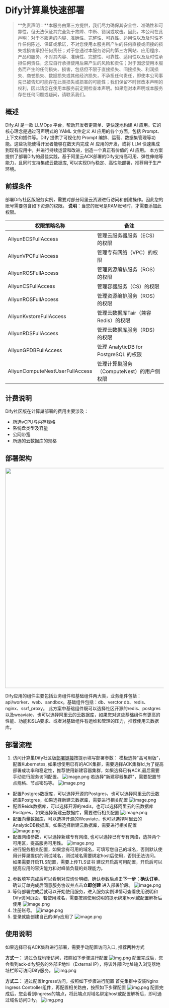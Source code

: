 # Dify计算巢快速部署


>**免责声明：**本服务由第三方提供，我们尽力确保其安全性、准确性和可靠性，但无法保证其完全免于故障、中断、错误或攻击。因此，本公司在此声明：对于本服务的内容、准确性、完整性、可靠性、适用性以及及时性不作任何陈述、保证或承诺，不对您使用本服务所产生的任何直接或间接的损失或损害承担任何责任；对于您通过本服务访问的第三方网站、应用程序、产品和服务，不对其内容、准确性、完整性、可靠性、适用性以及及时性承担任何责任，您应自行承担使用后果产生的风险和责任；对于因您使用本服务而产生的任何损失、损害，包括但不限于直接损失、间接损失、利润损失、商誉损失、数据损失或其他经济损失，不承担任何责任，即使本公司事先已被告知可能存在此类损失或损害的可能性；我们保留不时修改本声明的权利，因此请您在使用本服务前定期检查本声明。如果您对本声明或本服务存在任何问题或疑问，请联系我们。

## 概述

Dify.AI 是一款 LLMOps 平台，帮助开发者更简单、更快速地构建 AI 应用。它的核心理念是通过可声明式的 YAML 文件定义 AI 应用的各个方面，包括 Prompt、上下文和插件等。Dify 提供了可视化的 Prompt 编排、运营、数据集管理等功能。这些功能使得开发者能够在数天内完成 AI 应用的开发，或将 LLM 快速集成到现有应用中，并进行持续运营和改进，创造一个真正有价值的 AI 应用。
本方案提供了部署Dify的最佳实践，基于阿里云ACK部署的Dify支持高可用、弹性伸缩等能力，且同时支持集成云数据库, 可以实现Dify稳定、高性能部署，推荐用于生产环境。

## 前提条件

部署Dify社区版服务实例，需要对部分阿里云资源进行访问和创建操作。因此您的账号需要包含如下资源的权限。
  **说明**：当您的账号是RAM账号时，才需要添加此权限。

| 权限策略名称                          | 备注                     |
|---------------------------------|------------------------|
| AliyunECSFullAccess             | 管理云服务器服务（ECS）的权限       |
| AliyunVPCFullAccess             | 管理专有网络（VPC）的权限         |
| AliyunROSFullAccess             | 管理资源编排服务（ROS）的权限       |
| AliyunCSFullAccess             | 管理容器服务（CS）的权限   |
| AliyunROSFullAccess             | 管理资源编排服务（ROS）的权限       |
| AliyunKvstoreFullAccess             | 管理云数据库Tair（兼容 Redis）的权限      |
| AliyunRDSFullAccess             | 管理云数据库服务（RDS）的权限      |
| AliyunGPDBFullAccess             | 管理 AnalyticDB for PostgreSQL 的权限      |
| AliyunComputeNestUserFullAccess | 管理计算巢服务（ComputeNest）的用户侧权限 |


## 计费说明

Dify社区版在计算巢部署的费用主要涉及：

- 所选vCPU与内存规格
- 系统盘类型及容量
- 公网带宽
- 所选的云数据库的规格

## 部署架构
<img src="8.png" width="1500" height="700" align="bottom"/>

  Dify应用的组件主要包括业务组件和基础组件两大类，业务组件包括：api/worker、web、sandbox。基础组件包括：db、verctor db、redis、nginx、ssrf_proxy。
此方案中基础组件既可以选择社区开源的redis、postgres以及weaviate，也可以选择阿里云的云数据库，如果您对这些基础组件有更高的性能、功能和SLA要求、或者对基础组件有运维和管理的压力，推荐使用云数据库。

## 部署流程
1. 访问计算巢Dify社区版[部署链接](https://computenest.console.aliyun.com/user/cn-hangzhou/serviceInstanceCreate?ServiceId=service-c8afb895dd314f70a020)按提示填写部署参数： 
 模板选择"高可用版"，配置Kubernetes, 如果想使用已有的ACK集群，需要选择ACK集群Id,为了提高部署成功率和稳定性，推荐使用新建容器集群，如果选择已有ACK,最后需要手动进行服务访问配置。
    ![image.png](9.png)
 若选择"新建容器集群"，需要配置节点规格、节点密码等。
    ![image.png](10.png)
- 配置Postgres数据库，可以选择开源的Postgres，也可以选择阿里云的云数据库Postgres，如果选择新建云数据库，需要进行相关配置
  ![image.png](11.png)
- 配置Reids数据库，可以选择开源的redis，也可以选择阿里云的云数据库Postgres，如果选择新建云数据库，需要进行相关配置
  ![image.png](12.png)
- 配置向量数据库，可以选择开源的Weaviate，也可以选择阿里云的AnalyticDB数据库，如果选择新建云数据库，需要进行相关配置
  ![image.png](13.png)
- 配置网络参数，可以选择新建专有网络, 也可以选择已有专有网络，选择两个可用区，提高服务可用性。
  ![image.png](14.png)
- 进行服务相关配置，如果您有可用的域名，可填写您自己的域名，否则默认使用计算巢提供的测试域名，测试域名需要绑定host后使用，否则无法访问。
  如果需要开启TLS配置，需要上传TLS证书
  建议开启高可用配置，开启后可以提高应用的容灾能力和对峰值负载的处理能力。
2. 参数填写完成后可以看到对应询价明细，确认参数后点击**下一步：确认订单**。 确认订单完成后同意服务协议并点击**立即创建**
   进入部署阶段。
    ![image.png](16.png)
3. 等待部署完成后就可以开始使用服务，进入服务实例详情可查看使用说明和Dify访问页面，若使用域名，需要按照使用说明的提示绑定host或配置解析后使用
    ![image.png](17.png)
4. 注册账号。
    ![image.png](6.png)
5. 登录就能创建自己的dify应用了
    ![image.png](7.png)
## 使用说明
  如果选择已有ACK集群进行部署，需要手动配置访问入口, 推荐两种方式
  
  **方式一：** 通过负载均衡访问，按照如下步骤进行配置
  ![img.png](18.png)
  配置完成后，您会看到ack-dify服务的外部IP地址（External IP），将该外部IP地址输入浏览器地址栏即可访问Dify服务。
  ![img.png](19.png)

  **方式二：** 通过配置Ingress访问，按照如下步骤进行配置
  首先集群中安装Nginx Ingress Controller组件，再配置相关路由，按照如下步骤配置
  ![img.png](20.png)
  配置完成后，您会看到Ingress的端点，将此端点对域名绑定host或配置解析后，即可通过域名访问Dify。
  ![img.png](21.png)
